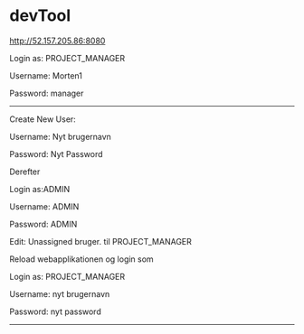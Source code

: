 # devTool 


http://52.157.205.86:8080

Login as: PROJECT_MANAGER

Username: Morten1

Password: manager


-----------------------------


Create New User:

Username: Nyt brugernavn

Password: Nyt Password

Derefter

Login as:ADMIN

Username: ADMIN

Password: ADMIN

Edit: Unassigned bruger. til PROJECT_MANAGER

Reload webapplikationen og login som

Login as: PROJECT_MANAGER

Username: nyt brugernavn

Password: nyt password

------------------------------------
